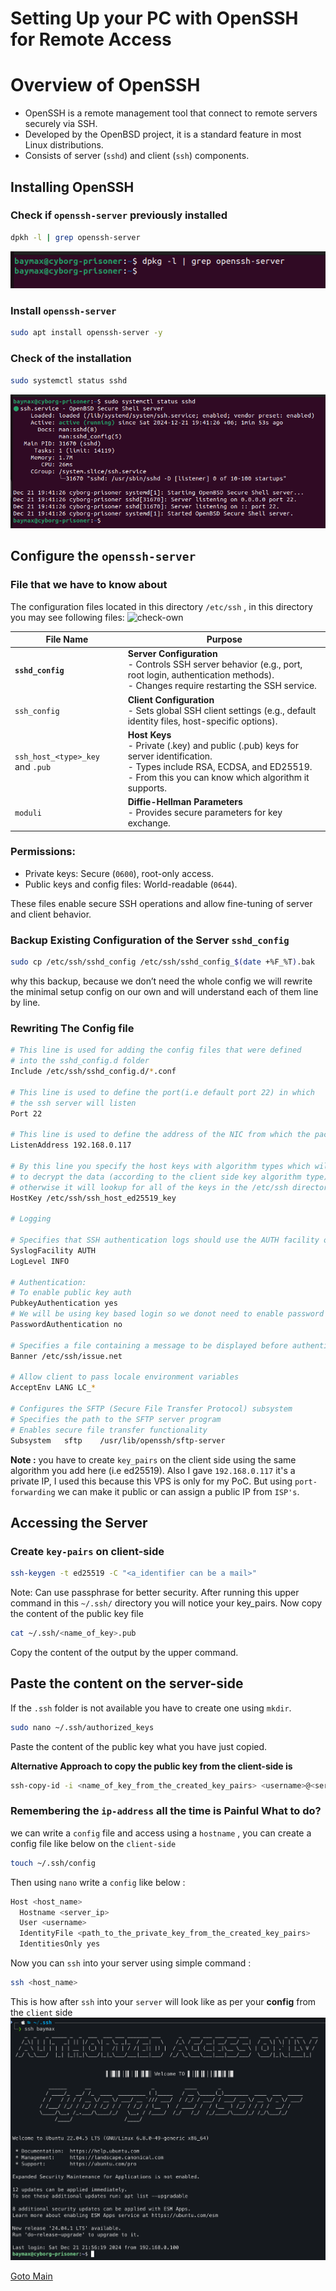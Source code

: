 # Setting Up your PC with OpenSSH for Remote Access
# Overview of OpenSSH

- OpenSSH is a remote management tool that connect to remote servers securely via SSH.
- Developed by the OpenBSD project, it is a standard feature in most Linux distributions.
- Consists of server (`sshd`) and client (`ssh`) components.
## Installing OpenSSH 
### Check if `openssh-server` previously installed 
```bash
dpkh -l | grep openssh-server
```
![check-package](../Images/package_check.png)
### Install `openssh-server` 
```bash
sudo apt install openssh-server -y
```
### Check of the installation
```bash
sudo systemctl status sshd
```

![check-own](../Images/open-ssh_installation_check.png) 
## Configure the `openssh-server`
### File that we have to know about
The configuration files located in this directory `/etc/ssh` , in this directory you may see following files:
![check-own](./Images/)

| File Name                        | Purpose                                                                                                                                                                                    |
| -------------------------------- | ------------------------------------------------------------------------------------------------------------------------------------------------------------------------------------------ |
| **`sshd_config`**                | **Server Configuration** <br>- Controls SSH server behavior (e.g., port, root login, authentication methods). <br>- Changes require restarting the SSH service.                            |
| `ssh_config`                     | **Client Configuration** <br>- Sets global SSH client settings (e.g., default identity files, host-specific options).                                                                      |
| `ssh_host_<type>_key `and `.pub` | **Host Keys**<br>- Private (.key) and public (.pub) keys for server identification. <br>- Types include RSA, ECDSA, and ED25519. <br>- From this you can know which algorithm it supports. |
| `moduli`                         | **Diffie-Hellman Parameters** <br>- Provides secure parameters for key exchange.                                                                                                           |
### Permissions:

- Private keys: Secure (`0600`), root-only access.
- Public keys and config files: World-readable (`0644`).

These files enable secure SSH operations and allow fine-tuning of server and client behavior.

### Backup Existing Configuration of the Server `sshd_config`

```bash
sudo cp /etc/ssh/sshd_config /etc/ssh/sshd_config_$(date +%F_%T).bak
```

why this backup, because we don’t need the whole config we will rewrite the minimal setup config on our own and will understand each of them line by line.

### Rewriting The Config file

```bash
# This line is used for adding the config files that were defined
# into the sshd_config.d folder
Include /etc/ssh/sshd_config.d/*.conf

# This line is used to define the port(i.e default port 22) in which 
# the ssh server will listen
Port 22

# This line is used to define the address of the NIC from which the packets enter
ListenAddress 192.168.0.117

# By this line you specify the host keys with algorithm types which will be used 
# to decrypt the data (according to the client side key algorithm type)
# otherwise it will lookup for all of the keys in the /etc/ssh directory
HostKey /etc/ssh/ssh_host_ed25519_key

# Logging

# Specifies that SSH authentication logs should use the AUTH facility of syslog
SyslogFacility AUTH
LogLevel INFO

# Authentication:
# To enable public key auth
PubkeyAuthentication yes
# We will be using key based login so we donot need to enable password auth
PasswordAuthentication no

# Specifies a file containing a message to be displayed before authentication
Banner /etc/ssh/issue.net

# Allow client to pass locale environment variables
AcceptEnv LANG LC_*

# Configures the SFTP (Secure File Transfer Protocol) subsystem
# Specifies the path to the SFTP server program 
# Enables secure file transfer functionality
Subsystem	sftp	/usr/lib/openssh/sftp-server
```

**Note :** you have to create `key_pairs` on the client side using the same algorithm you add here (i.e ed25519). Also I gave `192.168.0.117` it's a private IP, I used this because this VPS is only for my PoC. But using `port-forwarding` we can make it public or can assign a public IP from `ISP's`.
## Accessing the Server 
### Create `key-pairs` on client-side
```bash
ssh-keygen -t ed25519 -C "<a_identifier can be a mail>"
```
Note: Can use passphrase for better security.
After running this upper command in this `~/.ssh/` directory you will notice your key_pairs. Now copy the content of the public key file

```bash
cat ~/.ssh/<name_of_key>.pub
```
Copy the content of the output by the upper command.
## Paste the content on the server-side
If the `.ssh` folder is not available you have to create one using `mkdir`.

```bash
sudo nano ~/.ssh/authorized_keys
```

Paste the content of the public key what you have just copied.

**Alternative Approach to copy the public key from the client-side is**

```bash
ssh-copy-id -i <name_of_key_from_the_created_key_pairs> <username>@<server_ip>
```
### Remembering the `ip-address` all the time is Painful What to do?
we can write a `config` file and access using a `hostname` , you can create a config file like below on the `client-side`

```bash
touch ~/.ssh/config
```

Then using `nano` write a `config` like below :

```bash
Host <host_name>
  Hostname <server_ip>
  User <username>
  IdentityFile <path_to_the_private_key_from_the_created_key_pairs>
  IdentitiesOnly yes
```

Now you can `ssh` into your server using simple command :

```bash
ssh <host_name>
```

This is how after `ssh` into your `server` will look like as per your **config** from the `client` side
![client-side-overview](../Images/ssh-client-side.png) 

[Goto Main](../README.md)
